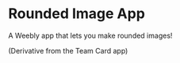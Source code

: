 # Rounded Image App

A Weebly app that lets you make rounded images!

(Derivative from the Team Card app)
